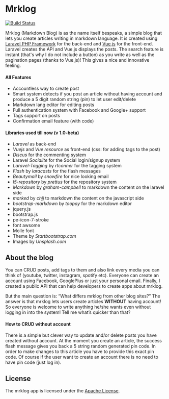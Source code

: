 
# Mrklog
[![Build Status](https://travis-ci.org/siokas/mrklog.svg?branch=master)](https://travis-ci.org/siokas/mrklog)

Mrklog (Markdown Blog) is as the name itself bespeaks, a simple blog that lets you create articles writing in markdown language. It is created using [Laravel PHP Framework](http://laravel.com) for the back-end and [Vue.js](http://vuejs.org/) for the front-end. Laravel creates the API and Vue.js displays the posts. The search feature is instant (that's why I do not include a button) as you write as well as the pagination pages (thanks to Vue.js)! This gives a nice and innovative feeling.

#### All Features
- Accountless way to create post
- Smart system detects if you post an article without having account and produce a 5 digit random string (pin) to let user edit/delete
- Markdown lang editor for editing posts
- Full authentication system with Facebook and Google+ support
- Tags support on posts
- Confirmation email feature (with code)


#### Libraries used till now (v 1.0-beta)
- _Laravel_ as back-end
- _Vuejs_ and _Vue resource_ as front-end (css: for adding tags to the post)
- _Discus_ for the commenting system
- Laravel _Socialite_ for the Social login/signup system
- _Laravel-Tagging_ by _rtconner_ for the tagging system
- _Flash_ by _laracasts_ for the flash messages
- _Beautymail_ by _snowfire_ for nice looking email
- _l5-repository_ by _prettus_ for the repository system
- _Markdown_ by _graham-campbell_ to markdown the content on the laravel side
- _marked_ by _chjj_ to markdown the content on the javascript side
- _bootstrap-markdown_ by _toopay_ for the markdown editor
- jquery.js
- bootstrap.js
- pe-icon-7-stroke
- font awsome
- Molle font
- Theme by _Startbootstrap.com_ 
- Images by _Unsplash.com_

## About the blog

You can CRUD posts, add tags to them and also link every media you can think of (youtube, twitter, instagram, spotify etc). Everyone can create an account using Facebook, GooglePlus or just your personal email. Finally, I created a public API that can help developers to create apps about mrklog.

But the main question is: “What differs mrklog from other blog sites?” The answer is that mrklog lets users create articles **WITHOUT** having account! So everyone is welcome to write anything he/she wants even without logging in into the system! Tell me what’s quicker than that?

#### How to CRUD without account

There is a simple but clever way to update and/or delete posts you have created without account. At the moment you create an article, the success flash message gives you back a 5 string random generated pin code. In order to make changes to this article you have to provide this exact pin code. Of course if the user want to create an account there is no need to have pin code (just log in).

## License

The mrklog app is licensed under the [Apache License](http://opensource.org/licenses/Apache-2.0).
